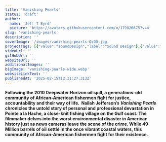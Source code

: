 ```yaml
---
title: 'Vanishing Pearls'
status: 'draft'
author:
  name: 'Jeff T Byrd'
  picture: 'https://avatars.githubusercontent.com/u/179826675?v=4'
slug: 'vanishing-pearls'
description: ''
coverImage: '/images/vanishing-pearls-QzOD.jpg'
projectTags: [{"value":"soundDesign","label":"Sound Design"},{"value":"audioPost","label":"Audio Post"}]
videoUrl: ''
gitHubUrl: ''
websiteUrl: ''
additionalImages: ''
bigImage: 'vanishing-pearls-wide.webp'
websiteLinkText: ''
publishedAt: '2025-02-15T12:31:27.313Z'
---
```


**Following the 2010 Deepwater Horizon oil spill, a generations-old community of African-American fishermen fight for justice, accountability and their way of life.  Nailah Jefferson’s *Vanishing Pearls* chronicles the untold story of personal and professional devastation in Pointe a la Hache, a close-knit fishing village on the Gulf coast. The filmmaker delves into the worst environmental disaster in American history just as news cameras leave the scene of the crime. While 49 Million barrels of oil settle in the once vibrant coastal waters, this community of African-American fishermen fight for their existence.**